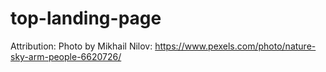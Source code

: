 # top-landing-page

Attribution:
Photo by Mikhail Nilov: https://www.pexels.com/photo/nature-sky-arm-people-6620726/